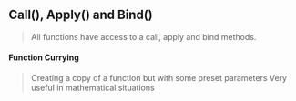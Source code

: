 ## Call(), Apply() and Bind()

> All functions have access to a call, apply and bind methods.

#### Function Currying 
> Creating a copy of a function but with some preset parameters 
> Very useful in mathematical situations